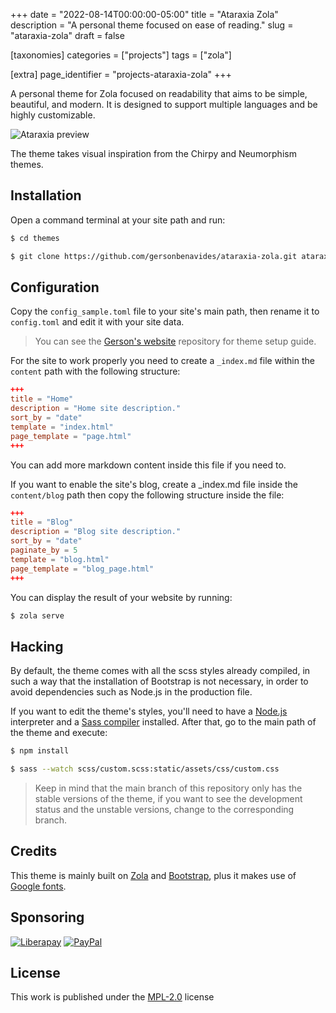 +++
date = "2022-08-14T00:00:00-05:00"
title = "Ataraxia Zola"
description = "A personal theme focused on ease of reading."
slug = "ataraxia-zola"
draft = false

[taxonomies]
    categories = ["projects"]
    tags = ["zola"]

[extra]
    page_identifier = "projects-ataraxia-zola"
+++

A personal theme for Zola focused on readability that aims to be simple, beautiful, and modern. It is designed to support multiple languages and be highly customizable.

<!-- more -->

<img src="https://raw.githubusercontent.com/gersonbenavides/ataraxia-zola/main/mockup.png" alt="Ataraxia preview" title="Ataraxia mockup" class="my-3" style="max-width: 100%;">

The theme takes visual inspiration from the Chirpy and Neumorphism themes.

## Installation

Open a command terminal at your site path and run:

```bash
$ cd themes
```

```bash
$ git clone https://github.com/gersonbenavides/ataraxia-zola.git ataraxia
```

## Configuration

Copy the `config_sample.toml` file to your site's main path, then rename it to `config.toml` and edit it with your site data.

> You can see the [Gerson's website](https://github.com/gersonbenavides/gersonbenavides.github.io) repository for theme setup guide.

For the site to work properly you need to create a `_index.md` file within the `content` path with the following structure:

```toml
+++
title = "Home"
description = "Home site description."
sort_by = "date"
template = "index.html"
page_template = "page.html"
+++
```

You can add more markdown content inside this file if you need to.

If you want to enable the site's blog, create a _index.md file inside the `content/blog` path then copy the following structure inside the file:

```toml
+++
title = "Blog"
description = "Blog site description."
sort_by = "date"
paginate_by = 5
template = "blog.html"
page_template = "blog_page.html"
+++
```

You can display the result of your website by running:

```bash
$ zola serve
```


## Hacking

By default, the theme comes with all the scss styles already compiled, in such a way that the installation of Bootstrap is not necessary, in order to avoid dependencies such as Node.js in the production file.

If you want to edit the theme's styles, you'll need to have a [Node.js](https://nodejs.org/) interpreter and a [Sass compiler](https://sass-lang.com/install) installed. After that, go to the main path of the theme and execute:

```bash
$ npm install
```

```bash
$ sass --watch scss/custom.scss:static/assets/css/custom.css
```

> Keep in mind that the main branch of this repository only has the stable versions of the theme, if you want to see the development status and the unstable versions, change to the corresponding branch.

## Credits

This theme is mainly built on [Zola](https://www.getzola.org/) and [Bootstrap](https://getbootstrap.com/), plus it makes use of [Google fonts](https://fonts.google.com/).


## Sponsoring

[![Liberapay](https://img.shields.io/badge/Finance%20my%20work-F6C915?style=flat&logo=liberapay&logoColor=ffffff "Finance my work")](https://liberapay.com/gersonbenavides/donate)  [![PayPal](https://img.shields.io/badge/Make%20a%20donation-00457C?style=flat&logo=paypal "Make a donation")](https://paypal.me/gersonbdev?country.x=CO&locale.x=es_XC)

## License

This work is published under the [MPL-2.0](https://www.mozilla.org/en-US/MPL/2.0/) license